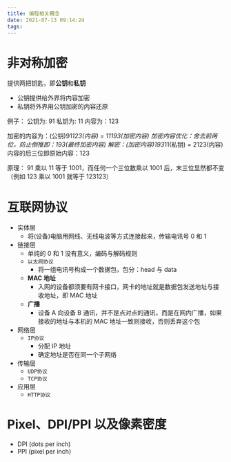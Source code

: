```yaml
---
title: 编程相关概念
date: 2021-07-13 09:14:24
tags:
---
```


# 非对称加密

提供两把钥匙，即**公钥**和**私钥**

- 公钥提供给外界将内容加密
- 私钥将外界用公钥加密的内容还原

例子：
公钥为: 91
私钥为: 11
内容为：123

加密的内容为：(公钥)91*123(内容) = 11193(加密内容)
加密内容优化：舍去前两位，防止倒推即：193(最终加密内容)
解密：(加密内容)193*11(私钥) = 2123(内容)
内容的后三位即原始内容：123

原理：
91 乘以 11 等于 1001，而任何一个三位数乘以 1001 后，末三位显然都不变（例如 123 乘以 1001 就等于 123123）

# 互联网协议

- 实体层
  - 将(设备)电脑用网线、无线电波等方式连接起来，传输电讯号 0 和 1
- 链接层
  - 单纯的 0 和 1 没有意义，编码与解码规则
  - `以太网协议`
    - 将一组电讯号构成一个数据包，包分：head 与 data
  - **MAC 地址**
    - 入网的设备都须要有网卡接口，网卡的地址就是数据包发送地址与接收地址，即 MAC 地址
  - **广播**
    - 设备 A 向设备 B 通讯，并不是点对点的通讯，而是在网内广播，如果接收的地址与本机的 MAC 地址一致则接收，否则丢弃这个包
- 网络层
  - `IP协议`
    - 分配 IP 地址
    - 确定地址是否在同一个子网络
- 传输层
  - `UDP协议`
  - `TCP协议`
- 应用层
  - `HTTP协议`

# Pixel、DPI/PPI 以及像素密度

- DPI (dots per inch)
- PPI (pixel per inch)
